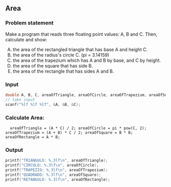 ## Area
### Problem statement
<p>Make a program that reads three floating point values: A, B and C. Then,<br>calculate and show:
<ol type = "A">
 <li>the area of the rectangled triangle that has base A and height C.</li>
<li> the area of the radius's circle C. (pi = 3.14159)</li>
<li> the area of the trapezium which has A and B by base, and C by height.</li>
<li> the area of ​​the square that has side B.</li>
<li> the area of the rectangle that has sides A and B.</li>
</ol>
</p>

### Input
```c
double A, B, C, areaOfTriangle, areaOfCircle, areaOfTrapezium, areaOfSquare, areaOfRectangle;
// take input
scanf("%lf %lf %lf", &A, &B, &C);
```
### Calculate Area:
`   areaOfTriangle = (A * C) / 2;
    areaOfCircle = pi * pow(C, 2);
    areaOfTrapezium = (A + B) * C / 2;
    areaOfSquare = B * B;
    areaOfRectangle = A * B;
`

### Output
```c
printf("TRIANGULO: %.3lf\n", areaOfTriangle);
printf("CIRCULO: %.3lf\n", areaOfCircle);
printf("TRAPEZIO: %.3lf\n", areaOfTrapezium);
printf("QUADRADO: %.3lf\n", areaOfSquare);
printf("RETANGULO: %.3lf\n", areaOfRectangle);
```